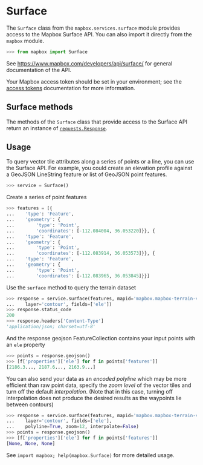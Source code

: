 # Surface

The `Surface` class from the `mapbox.services.surface` module provides
access to the Mapbox Surface API. You can also import it directly from the
`mapbox` module.

```python
>>> from mapbox import Surface

```

See https://www.mapbox.com/developers/api/surface/ for general documentation
of the API.

Your Mapbox access token should be set in your environment; see the [access tokens](access_tokens.md) documentation for more information.

## Surface methods

The methods of the `Surface` class that provide access to the Surface API
return an instance of
[`requests.Response`](http://docs.python-requests.org/en/latest/api/#requests.Response).

## Usage

To query vector tile attributes along a series of points or a line, you can use the Surface API.
For example, you could create an elevation profile against a GeoJSON LineString feature or
list of GeoJSON point features.


```python
>>> service = Surface()

```

Create a series of point features

```python
>>> features = [{
...    'type': 'Feature',
...    'geometry': {
...        'type': 'Point',
...        'coordinates': [-112.084004, 36.053220]}}, {
...    'type': 'Feature',
...    'geometry': {
...        'type': 'Point',
...        'coordinates': [-112.083914, 36.053573]}}, {
...    'type': 'Feature',
...    'geometry': {
...        'type': 'Point',
...        'coordinates': [-112.083965, 36.053845]}}]

```

Use the `surface` method to query the terrain dataset

```python
>>> response = service.surface(features, mapid='mapbox.mapbox-terrain-v1',
...    layer='contour', fields=['ele'])
>>> response.status_code
200
>>> response.headers['Content-Type']
'application/json; charset=utf-8'

```

And the response geojson FeatureCollection contains your input points with an `ele` property
```python
>>> points = response.geojson()
>>> [f['properties']['ele'] for f in points['features']]
[2186.3..., 2187.6..., 2163.9...]

```

You can also send your data as an *encoded polyline* which may be more efficient than raw point data,
specify the *zoom level* of the vector tiles and turn off the default *interpolation*. 
(Note that in this case, turning off interpolation does not produce
the desired results as the waypoints lie between contours)

```python
>>> response = service.surface(features, mapid='mapbox.mapbox-terrain-v1',
...    layer='contour', fields=['ele'],
...    polyline=True, zoom=12, interpolate=False)
>>> points = response.geojson()
>>> [f['properties']['ele'] for f in points['features']]
[None, None, None]

```

See ``import mapbox; help(mapbox.Surface)`` for more detailed usage.

